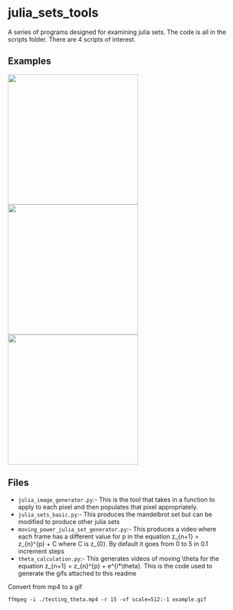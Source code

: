# julia_sets_tools #
A series of programs designed for examining julia sets. The code is all in the scripts folder. There are 4 scripts of interest.  

## Examples ##

<img src='./high_res_powers.gif' height=300px; float='left'>

<img src='./theta_p2.gif' height=300px; float='left'>

<img src='./theta_p3.gif' height=300px; float='left'>

## Files ##

* `julia_image_generator.py`:- This is the tool that takes in a function to apply to each pixel and then populates that pixel appropriately.
* `julia_sets_basic.py`:- This produces the mandelbrot set but can be modified to produce other julia sets
* `moving_power_julia_set_generator.py`:- This produces a video where each frame has a different value for p in the equation z_{n+1} = z_{n}^{p} + C where C is z_{0}. By default it goes from 0 to 5 in 0.1 increment steps
* `theta_calculation.py`:- This generates videos of moving \theta for  the equation z_{n+1} = z_{n}^{p} + e^{i*\theta}. This is the code used to generate the gifs attached to this readme


Convert from mp4 to a gif 

``ffmpeg -i ./testing_theta.mp4 -r 15 -vf scale=512:-1 example.gif``